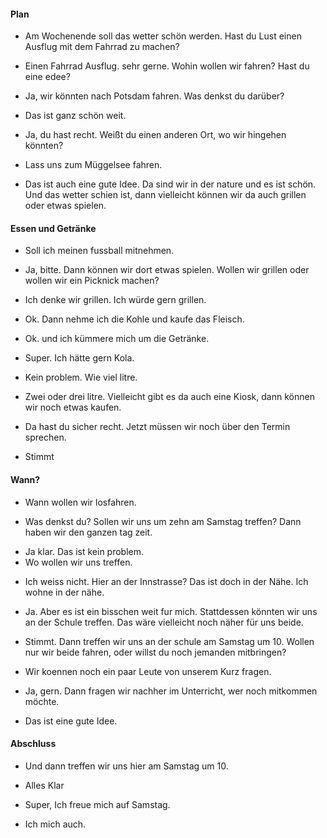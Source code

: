 #### Plan ####
- Am Wochenende soll das wetter schön werden. Hast du Lust einen Ausflug mit dem Fahrrad zu machen?
+ Einen Fahrrad Ausflug. sehr gerne. Wohin wollen wir fahren? Hast du eine edee?
- Ja, wir könnten nach Potsdam fahren. Was denkst du darüber?
+ Das ist ganz schön weit.
- Ja, du hast recht. Weißt du einen anderen Ort, wo wir hingehen könnten?
+ Lass uns zum Müggelsee fahren. 
- Das ist auch eine gute Idee. Da sind wir in der nature und es ist schön. Und das wetter schien ist, dann vielleicht können wir da auch grillen oder etwas spielen. 

#### Essen und Getränke #### 
- Soll ich meinen fussball mitnehmen.
+ Ja, bitte. Dann können wir dort etwas spielen. Wollen wir grillen oder wollen wir ein Picknick machen?
- Ich denke wir grillen. Ich würde gern grillen.
+ Ok. Dann nehme ich die Kohle und kaufe das Fleisch.
- Ok. und ich kümmere mich um die Getränke.
+ Super. Ich hätte gern Kola.
- Kein problem. Wie viel litre. 
+ Zwei oder drei litre. Vielleicht gibt es da auch eine Kiosk, dann können wir noch etwas kaufen.
- Da hast du sicher recht. Jetzt müssen wir noch über den Termin sprechen.
+ Stimmt

#### Wann? ####
- Wann wollen wir losfahren.
+ Was denkst du? Sollen wir uns um zehn am Samstag treffen? Dann haben wir den ganzen tag zeit. 
- Ja klar. Das ist kein problem.
- Wo wollen wir uns treffen.
+ Ich weiss nicht. Hier an der Innstrasse? Das ist doch in der Nähe. Ich wohne in der nähe.
- Ja. Aber es ist ein bisschen weit fur mich. Stattdessen könnten wir uns an der Schule treffen. Das wäre vielleicht noch näher für uns beide.
+ Stimmt. Dann treffen wir uns an der schule am Samstag um 10. Wollen nur wir beide fahren, oder willst du noch jemanden mitbringen?
- Wir koennen noch ein paar Leute von unserem Kurz fragen.
+ Ja, gern. Dann fragen wir nachher im Unterricht, wer noch mitkommen möchte.
- Das ist eine gute Idee.

#### Abschluss ####
+ Und dann treffen wir uns hier am Samstag um 10.
- Alles Klar
+ Super, Ich freue mich auf Samstag.
- Ich mich auch.
